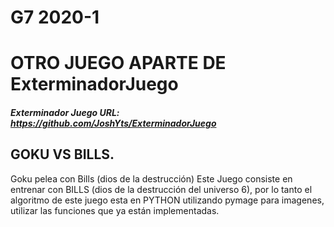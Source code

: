 # G7 2020-1
# OTRO JUEGO APARTE DE ExterminadorJuego
##### Exterminador Juego URL: https://github.com/JoshYts/ExterminadorJuego
## GOKU VS BILLS.
Goku pelea con Bills (dios de la destrucción) Este Juego consiste en entrenar con BILLS (dios de la destrucción del universo 6), por lo tanto el algoritmo de este juego esta en PYTHON utilizando pymage para imagenes, utilizar las funciones que ya están implementadas.

